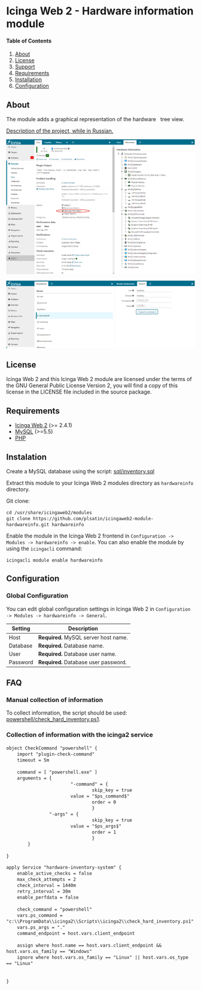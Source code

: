 # Icinga Web 2 - Hardware information module


#### Table of Contents

1. [About](#about)
2. [License](#license)
3. [Support](#support)
4. [Requirements](#requirements)
5. [Installation](#installation)
6. [Configuration](#configuration)

## About

The module adds a graphical representation of the hardware
  tree view.

[Description of the project, while in Russian.](http://webnote.satin-pl.com/2017/05/09/icingaweb2_module_hardwareinfo/)


![Pic1](images/2017-07-08_12-32-53.png)

![Pic2](images/2017-05-09_10-10-02.png)

## License

Icinga Web 2 and this Icinga Web 2 module are licensed under the terms of the GNU General Public License Version 2, you will find a copy of this license in the LICENSE file included in the source package.


## Requirements

  * [Icinga Web 2](https://www.icinga.com/products/icinga-web-2/) (>= 2.4.1)
  * [MySQL](https://www.mysql.com) (>=5.5)
  * [PHP](https://www.php.net)


## Instalation

Create a MySQL database using the script: [sql/inventory.sql](sql/inventory.sql)

Extract this module to your Icinga Web 2 modules directory as `hardwareinfo` directory.

Git clone:

```
cd /usr/share/icingaweb2/modules
git clone https://github.com/plsatin/icingaweb2-module-hardwareinfo.git hardwareinfo
```

Enable the module in the Icinga Web 2 frontend in `Configuration -> Modules -> hardwareinfo -> enable`.
You can also enable the module by using the `icingacli` command:

```
icingacli module enable hardwareinfo
```


## Configuration

### Global Configuration

You can edit global configuration settings in Icinga Web 2 in `Configuration -> Modules -> hardwareinfo -> General`.

Setting            | Description
-------------------|-------------------
Host               | **Required.** MySQL server host name.
Database           | **Required.** Database name. 
User               | **Required.** Database user name.
Password           | **Required.** Database user password.


## FAQ

### Manual collection of information

To collect information, the script should be used: [powershell/check_hard_inventory.ps1](powershell/check_hard_inventory.ps1).


### Collection of information with the icinga2 service

```
object CheckCommand "powershell" {
    import "plugin-check-command"
    timeout = 5m
    
    command = [ "powershell.exe" ]
    arguments = {
                        "-command" = {
                                skip_key = true
                		value = "$ps_command$"
                                order = 0
                                }
    			"-args" = {
                                skip_key = true
                		value = "$ps_args$"
                    	        order = 1
                                }
		}

}

```

```
apply Service "hardware-inventory-system" {
    enable_active_checks = false
    max_check_attempts = 2
    check_interval = 1440m
    retry_interval = 30m
    enable_perfdata = false

    check_command = "powershell"
    vars.ps_command = "c:\\ProgramData\\icinga2\\Scripts\\icinga2\\check_hard_inventory.ps1"
    vars.ps_args = "."
    command_endpoint = host.vars.client_endpoint

    assign where host.name == host.vars.client_endpoint && host.vars.os_family == "Windows"
    ignore where host.vars.os_family == "Linux" || host.vars.os_type == "Linux"


}

```